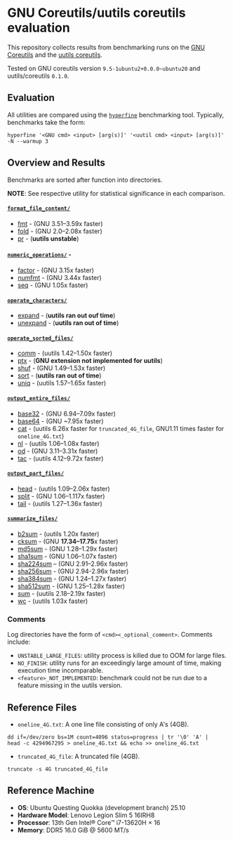 # GNU Coreutils/uutils coreutils evaluation
This repository collects results from benchmarking runs on the [GNU Coreutils](https://www.gnu.org/software/coreutils/manual/coreutils.html) and the [uutils coreutils](https://github.com/uutils/coreutils).

Tested on GNU coreutils version `9.5-1ubuntu2+0.0.0~ubuntu20` and uutils/coreutils `0.1.0`.
## Evaluation
All utilities are compared using the [`hyperfine`](https://github.com/sharkdp/hyperfine) benchmarking tool. Typically, benchmarks take the form:

```shell
hyperfine '<GNU cmd> <input> [arg(s)]' '<uutil cmd> <input> [arg(s)]' -N --warmup 3
```

## Overview and Results
Benchmarks are sorted after function into directories. 

**NOTE**: See respective utility for statistical significance in each comparison.

#### **[`format_file_content/`](format_file_content/)**
  *  [fmt](format_file_content/fmt) - (GNU 3.51–3.59x faster)
  *  [fold](format_file_content/fold) - (GNU 2.0–2.08x faster)
  *  [pr](format_file_content/pr_UNSTABLE_LARGE_FILES) - (**uutils unstable**)
#### **[`numeric_operations/`](numeric_operations/)** -
  * [factor](numeric_operations/factor) - (GNU 3.15x faster)
  * [numfmt](numeric_operations/numfmt) - (GNU 3.44x faster)
  * [seq](numeric_operations/seq) - (GNU 1.05x faster)
#### **[`operate_characters/`](operate_characters/)**
  * [expand](operate_characters/expand_NO_FINISH) - (**uutils ran out ouf time**)
  * [unexpand](operate_characters/unexpand_NO_FINISH) - (**uutils ran out of time**)
#### **[`operate_sorted_files/`](operate_sorted_files/)**
  * [comm](operate_sorted_files/comm) - (uutils 1.42–1.50x faster)
  * [ptx](operate_sorted_files/ptx_GNU_EXT_NOT_IMPLEMENTED) - (**GNU extension not implemented for uutils**)
  * [shuf](operate_sorted_files/shuf) - (GNU 1.49–1.53x faster)
  * [sort](operate_sorted_files/sort_NO_FINISH) - (**uutils ran out of time**)
  * [uniq](operate_sorted_files/uniq) - (uutils 1.57–1.65x faster)
#### **[`output_entire_files/`](output_entire_files/)**
  * [base32](operate_entire_files/base32) - (GNU 6.94–7.09x faster)
  * [base64](operate_entire_files/base64) - (GNU ~7.95x faster)
  * [cat](operate_entire_files/cat) - (uutils 6.26x faster for `truncated_4G_file`, GNU1.11 times faster for `oneline_4G.txt`)
  * [nl](operate_entire_files/nl) - (uutils 1.06–1.08x faster)
  * [od](operate_entire_files/od) - (GNU 3.11–3.31x faster)
  * [tac](operate_entire_files/tac) - (uutils 4.12–9.72x faster)
#### **[`output_part_files/`](output_part_files/)**
  * [head](operate_part_files/head) - (uutils 1.09–2.06x faster)
  * [split](operate_part_files/split) - (GNU 1.06–1.117x faster)
  * [tail](operate_part_files/tail) - (uutils 1.27–1.36x faster)
#### **[`summarize_files/`](summarize_files/)**
  * [b2sum](summarize_files/b2sum) - (uutils 1.20x faster)
  * [cksum](summarize_files/cksum) - (GNU **17.34–17.75**x faster)
  * [md5sum](summarize_files/md5sum) - (GNU 1.28–1.29x faster)
  * [sha1sum](summarize_files/sha1sum) - (GNU 1.06–1.07x faster)
  * [sha224sum](summarize_files/sha224sum) – (GNU 2.91–2.96x faster)
  * [sha256sum](summarize_files/sha256sum) - (GNU 2.94-2.96x faster)
  * [sha384sum](summarize_files/sha384sum) - (GNU 1.24–1.27x faster)
  * [sha512sum](summarize_files/sha512sum) - (GNU 1.25–1.28x faster)
  * [sum](summarize_files/sum) - (uutils 2.18–2.19x faster)
  * [wc](summarize_files/wc) - (uutils 1.03x faster)

### Comments
Log directories have the form of `<cmd><_optional_comment>`. Comments include:
* `UNSTABLE_LARGE_FILES`: utility process is killed due to OOM for large files.
* `NO_FINISH`: utility runs for an exceedingly large amount of time, making execution time incomparable.
* `<feature>_NOT_IMPLEMENTED`: benchmark could not be run due to a feature missing in the uutils version.

## Reference Files
* `oneline_4G.txt`: A one line file consisting of only A's (4GB).
```shell
dd if=/dev/zero bs=1M count=4096 status=progress | tr '\0' 'A' |
head -c 4294967295 > oneline_4G.txt && echo >> oneline_4G.txt
```
* `truncated_4G_file`: A truncated file (4GB).
```shell
truncate -s 4G truncated_4G_file
```

## Reference Machine
* **OS**: Ubuntu Questing Quokka (development branch) 25.10
* **Hardware Model**: Lenovo Legion Slim 5 16IRH8
* **Processor**: 13th Gen Intel® Core™ i7-13620H × 16
* **Memory**: DDR5 16.0 GiB @ 5600 MT/s

